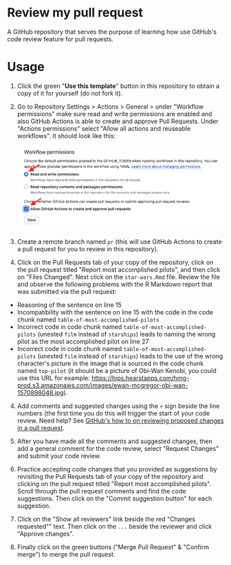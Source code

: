 # Review my pull request

A GitHub repository that serves the purpose of learning how use GitHub's code review feature for pull requests.

# Usage

1. Click the green "**Use this template**" button in this repository to obtain a copy of it for yourself (do not fork it).

2. Go to Repository Settings > Actions > General > under "Workflow permissions" make sure read and write permissions are enabled and also GitHub Actions is able to create and approve Pull Requests. Under "Actions permissions" select "Allow all actions and reuseable workflows". It should look like this:

    <img src="gha-general-settings.png" width=500>

2. Create a remote branch named `pr` (this will use GitHub Actions to create a pull request for you to review in this repository).

3. Click on the Pull Requests tab of your copy of the repository, click on the pull request titled "Report most accomplished pilots", and then click on "Files Changed". Next click on the `star-wars.Rmd` file. Review the file and observe the following problems with the R Markdown report that was submitted via the pull request:
- Reasoning of the sentence on line 15
- Incompatibility with the sentence on line 15 with the code in the code chunk named `table-of-most-accomplished-pilots`
- Incorrect code in code chunk named `table-of-most-accomplished-pilots` (unested `film` instead of `starships`) leads to naming the wrong pilot as the most accomplished pilot on line 27
- Incorrect code in code chunk named `table-of-most-accomplished-pilots` (unested `film` instead of `starships`) leads to the use of the wrong character's picture in the image that is sourced in the code chunk named `top-pilot` (it should be a picture of Obi-Wan Kenobi, you could use this URL for example: <https://hips.hearstapps.com/hmg-prod.s3.amazonaws.com/images/ewan-mcgregor-obi-wan-1570898048.jpg>).

4. Add comments and suggested changes using the `+` sign beside the line numbers (the first time you do this will trigger the start of your code review. Need help? See [GitHub's how to on reviewing proposed changes in a pull request](https://help.github.com/en/github/collaborating-with-issues-and-pull-requests/reviewing-proposed-changes-in-a-pull-request).

5. After you have made all the comments and suggested changes, then add a general comment for the code review, select "Request Changes" and submit your code review.

6. Practice accepting code changes that you provided as suggestions by revisiting the Pull Requests tab of your copy of the repository and clicking on the pull request titled "Report most accomplished pilots". Scroll through the pull request comments and find the code suggestions. Then click on the "Commit suggestion button" for each suggestion. 

7. Click on the "Show all reviewers" link beside the red "Changes requested"" text. Then click on the `...` beside the reviewer and click "Approve changes".

8. Finally click on the green buttons ("Merge Pull Request" & "Confirm merge") to merge the pull request.
